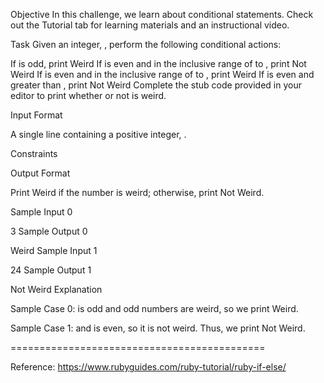 Objective
In this challenge, we learn about conditional statements. Check out the Tutorial tab for learning materials and an instructional video.

Task
Given an integer, , perform the following conditional actions:

If is odd, print Weird
If is even and in the inclusive range of to , print Not Weird
If is even and in the inclusive range of to , print Weird
If is even and greater than , print Not Weird
Complete the stub code provided in your editor to print whether or not is weird.

Input Format

A single line containing a positive integer, .

Constraints

Output Format

Print Weird if the number is weird; otherwise, print Not Weird.

Sample Input 0

3
Sample Output 0

Weird
Sample Input 1

24
Sample Output 1

Not Weird
Explanation

Sample Case 0:
is odd and odd numbers are weird, so we print Weird.

Sample Case 1:
and is even, so it is not weird. Thus, we print Not Weird.

============================================

Reference:
https://www.rubyguides.com/ruby-tutorial/ruby-if-else/
